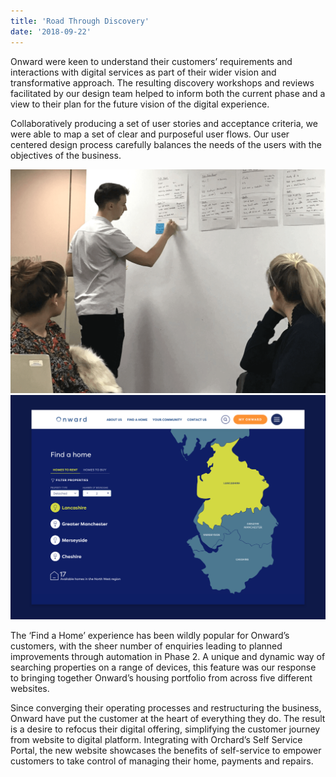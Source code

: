 ```yaml
---
title: 'Road Through Discovery'
date: '2018-09-22'
---
```


Onward were keen to understand their customers’ requirements and interactions with digital services as part of their wider vision and transformative approach. The resulting discovery workshops and reviews facilitated by our design team helped to inform both the current phase and a view to their plan for the future vision of the digital experience.

Collaboratively producing a set of user stories and acceptance criteria, we were able to map a set of clear and purposeful user flows. Our user centered design process carefully balances the needs of the users with the objectives of the business.

![brainstorming image](../../images/casestudy/OnwardContentA@3x.png "Brainstorming")![Onward map image](../../images/casestudy/OnwardContentB@3x.png "Onward Map")

The ‘Find a Home’ experience has been wildly popular for Onward’s customers, with the sheer number of enquiries leading to planned improvements through automation in Phase 2. A unique and dynamic way of searching properties on a range of devices, this feature was our response to bringing together Onward’s housing portfolio from across five different websites.

Since converging their operating processes and restructuring the business, Onward have put the customer at the heart of everything they do. The result is a desire to refocus their digital offering, simplifying the customer journey from website to digital platform. Integrating with Orchard’s Self Service Portal, the new website showcases the benefits of self-service to empower customers to take control of managing their home, payments and repairs.
